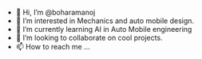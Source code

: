 - 👋 Hi, I’m @boharamanoj
- 👀 I’m interested in Mechanics and auto mobile design.
- 🌱 I’m currently learning AI in Auto Mobile engineering
- 💞️ I’m looking to collaborate on cool projects.
- 📫 How to reach me ...

<!---
boharamanoj/boharamanoj is a ✨ special ✨ repository because its `README.md` (this file) appears on your GitHub profile.
You can click the Preview link to take a look at your changes.
--->
